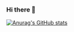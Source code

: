 ### Hi there 👋

[![Anurag's GitHub stats](https://github-readme-stats.vercel.app/api?username=ctrl-alt-caleb&show_icons=true&theme=synthwave)](https://github.com/anuraghazra/github-readme-stats)

